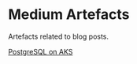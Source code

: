 # Medium Artefacts

Artefacts related to blog posts.

[PostgreSQL on AKS](PostgreSQL_on_AKS/PostgreSQL_on_AKS_README.md)
